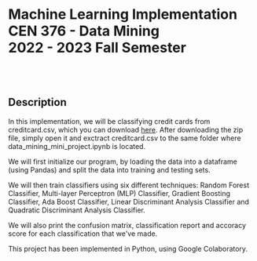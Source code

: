 <h1> Machine Learning Implementation CEN 376 - Data Mining<br/>2022 - 2023 Fall Semester</h1><br/><br/>



<h2> Description </h2>
In this implementation, we will be classifying credit cards from creditcard.csv, which you can download <a href="https://1drv.ms/u/s!AvdBsrSZ6YEmgQwa4ID3EdIP9XXV?e=rV9yAp">here</a>. After downloading the zip file, simply open it and exctract creditcard.csv to the same folder where data_mining_mini_project.ipynb is located.

We will first initialize our program, by loading the data into a dataframe (using Pandas) and split the data into training and testing sets.

We will then train classifiers using six different techniques: Random Forest Classifier, Multi-layer Perceptron (MLP) Classifier, Gradient Boosting Classifier, Ada Boost Classifier, Linear Discriminant Analysis Classifier and Quadratic Discriminant Analysis Classifier.

We will also print the confusion matrix, classification report and accoracy score for each classification that we've made.</br>

This project has been implemented in Python, using Google Colaboratory.<br/>
